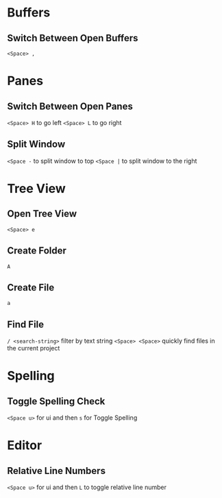# Buffers

## Switch Between Open Buffers

`<Space> ,`

# Panes

## Switch Between Open Panes

`<Space> H` to go left
`<Space> L` to go right

## Split Window

`<Space -` to split window to top
`<Space |` to split window to the right

# Tree View

## Open Tree View

`<Space> e`

## Create Folder

`A`

## Create File

`a`

## Find File

`/ <search-string>` filter by text string
`<Space> <Space>` quickly find files in the current project

# Spelling

## Toggle Spelling Check

`<Space u>` for ui and then `s` for Toggle Spelling

# Editor

## Relative Line Numbers

`<Space u>` for ui and then `L` to toggle relative line number
